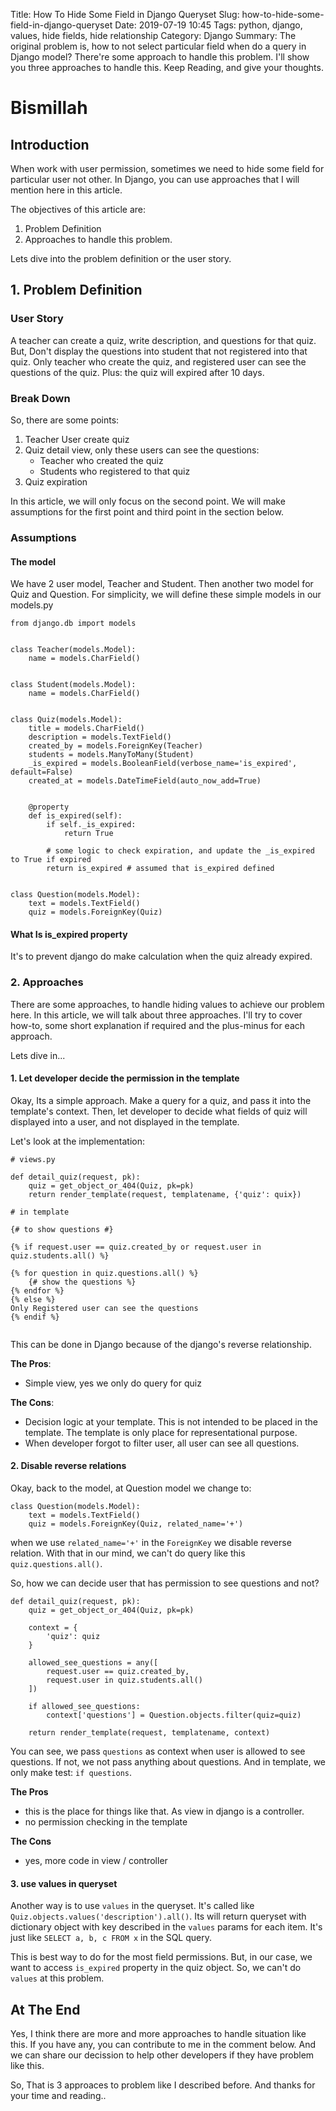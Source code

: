 Title: How To Hide Some Field in Django Queryset
Slug: how-to-hide-some-field-in-django-queryset
Date: 2019-07-19 10:45
Tags: python, django, values, hide fields, hide relationship
Category: Django
Summary: The original problem is, how to not select particular field when do a query in Django model? There're some approach to handle this problem. I'll show you three approaches to handle this. Keep Reading, and give your thoughts.

# Bismillah

## Introduction
When work with user permission, sometimes we need to hide some field for particular user not other. In Django, you can use approaches that I will mention here in this article.

The objectives of this article are:

1. Problem Definition
2. Approaches to handle this problem.

Lets dive into the problem definition or the user story.

## 1. Problem Definition

### User Story

A teacher can create a quiz, write description, and questions for that quiz. But, Don't display the questions into student that not registered into that quiz. 
Only teacher who create the quiz, and registered user can see the questions of the quiz. Plus: the quiz will expired after 10 days.

### Break Down

So, there are some points:

1. Teacher User create quiz
2. Quiz detail view, only these users can see the questions:
    - Teacher who created the quiz
    - Students who registered to that quiz
3. Quiz expiration

In this article, we will only focus on the second point. We will make assumptions for the first point and third point in the section below.

### Assumptions

#### The model

We have 2 user model, Teacher and Student. Then another two model for Quiz and Question. For simplicity, we will define these simple models in our models.py

```
from django.db import models


class Teacher(models.Model):
    name = models.CharField()


class Student(models.Model):
    name = models.CharField()


class Quiz(models.Model):
    title = models.CharField()
    description = models.TextField()
    created_by = models.ForeignKey(Teacher)
    students = models.ManyToMany(Student)
    _is_expired = models.BooleanField(verbose_name='is_expired', default=False)
    created_at = models.DateTimeField(auto_now_add=True)


    @property
    def is_expired(self):
        if self._is_expired:
            return True
        
        # some logic to check expiration, and update the _is_expired to True if expired
        return is_expired # assumed that is_expired defined


class Question(models.Model):
    text = models.TextField()
    quiz = models.ForeignKey(Quiz)
```

#### What Is is_expired property

It's to prevent django do make calculation when the quiz already expired.

### 2. Approaches

There are some approaches, to handle hiding values to achieve our problem here.
In this article, we will talk about three approaches. I'll try to cover how-to, some short explanation if required and the plus-minus for each approach.

Lets dive in...

#### 1. Let developer decide the permission in the template

Okay, Its a simple approach. Make a query for a quiz, and pass it into the template's context. Then, let developer to decide what fields of quiz will displayed into a user, and not displayed in the template.

Let's look at the implementation:

```
# views.py

def detail_quiz(request, pk):
    quiz = get_object_or_404(Quiz, pk=pk)
    return render_template(request, templatename, {'quiz': quix})

# in template

{# to show questions #}

{% if request.user == quiz.created_by or request.user in quiz.students.all() %}

{% for question in quiz.questions.all() %}
    {# show the questions %}
{% endfor %}
{% else %}
Only Registered user can see the questions
{% endif %}


```

This can be done in Django because of the django's reverse relationship.

**The Pros**:

- Simple view, yes we only do query for quiz

**The Cons**:

- Decision logic at your template. This is not intended to be placed in the template. The template is only place for representational purpose.
- When developer forgot to filter user, all user can see all questions.


#### 2. Disable reverse relations

Okay, back to the model, at Question model we change to:

```
class Question(models.Model):
    text = models.TextField()
    quiz = models.ForeignKey(Quiz, related_name='+')
```

when we use `related_name='+'` in the `ForeignKey` we disable reverse relation. With that in our mind, we can't do query like this `quiz.questions.all()`.

So, how we can decide user that has permission to see questions and not?

```
def detail_quiz(request, pk):
    quiz = get_object_or_404(Quiz, pk=pk)

    context = {
        'quiz': quiz
    }

    allowed_see_questions = any([
        request.user == quiz.created_by,
        request.user in quiz.students.all()
    ])

    if allowed_see_questions:
        context['questions'] = Question.objects.filter(quiz=quiz)

    return render_template(request, templatename, context)

```

You can see, we pass `questions` as context when user is allowed to see questions. If not, we not pass anything about questions. And in template, we only make test: `if questions`.

**The Pros**

- this is the place for things like that. As view in django is a controller.
- no permission checking in the template

**The Cons**
- yes, more code in view / controller

#### 3. use values in queryset

Another way is to use `values` in the queryset. It's called like `Quiz.objects.values('description').all()`. Its will return queryset with dictionary object with key described in the `values` params for each item. It's just like `SELECT a, b, c FROM x` in the SQL query.

This is best way to do for the most field permissions. But, in our case, we want to access `is_expired` property in the quiz object. So, we can't do `values` at this problem.


## At The End

Yes, I think there are more and more approaches to handle situation like this. If you have any, you can contribute to me in the comment below. And we can share our decission to help other developers if they have problem like this.

So, That is 3 approaces to problem like I described before. And thanks for your time and reading..

